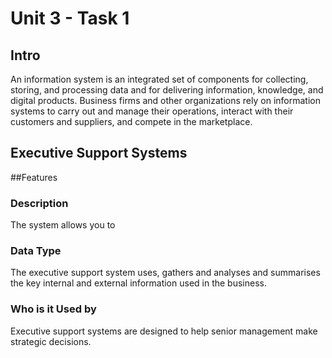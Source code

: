 Unit 3 - Task 1
===============

Intro
-----
An information system is an integrated set of components for collecting, storing, and processing data and for 
delivering information, knowledge, and digital products. Business firms and other organizations rely on information
systems to carry out and manage their operations, interact with their customers and suppliers, and compete in the
marketplace.

Executive Support Systems
----------------------
##Features
### Description
The system allows you to 
### Data Type
The executive support system uses, gathers and analyses and summarises the key internal and external information used in the business.
### Who is it Used by
Executive support systems are designed to help senior management make strategic decisions.
